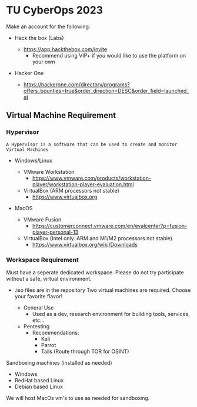 # TU CyberOps 2023

 Make an account for the following:
  - Hack the box (Labs)
    - https://app.hackthebox.com/invite
      - Recommend using VIP+ if you would like to use the platform on your own
  
  - Hacker One
    - https://hackerone.com/directory/programs?offers_bounties=true&order_direction=DESC&order_field=launched_at
 
 ## Virtual Machine Requirement
 ### Hypervisor
 ` A Hypervisor is a software that can be used to create and monitor Virtual Machines `
  - Windows/Linux
    - VMware Workstation
      - https://www.vmware.com/products/workstation-player/workstation-player-evaluation.html
    - VirtualBox (ARM processors not stable)
      - https://www.virtualbox.org
  
  - MacOS
    - VMware Fusion
      - https://customerconnect.vmware.com/en/evalcenter?p=fusion-player-personal-13
    - VirtualBox (Intel only. ARM and M1/M2 processors not stable)
      - https://www.virtualbox.org/wiki/Downloads
 ### Workspace Requirement
 Must have a seperate dedicated workspace. Please do not try participate without a safe, virtual environment.
  - .iso files are in the repository
 Two virtual machines are required. Choose your favorite flavor!
 
    - General Use
      - Used as a dev, research environment for building tools, services, etc...
    - Pentesting
      - Recommendations:
        - Kali
        - Parrot
        - Tails (Route through TOR for OSINT)
 
 Sandboxing machines (installed as needed)
  - Windows
  - RedHat based Linux
  - Debian based Linux
    
 We will host MacOs vm's to use as needed for sandboxing.
